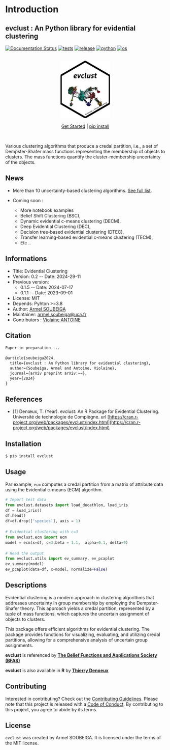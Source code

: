 # Introduction

## evclust : An Python library for evidential clustering

[![Documentation Status](https://readthedocs.org/projects/evclust/badge/?version=latest)](https://evclust.readthedocs.io/en/latest/)
[![tests](https://github.com/py-pkgs/py-pkgs-cookiecutter/workflows/test/badge.svg)](https://github.com/py-pkgs/py-pkgs-cookiecutter/workflows/test/badge.svg)
[![release](https://img.shields.io/github/v/release/armelsoubeiga/evclust.svg)](https://github.com/armelsoubeiga/evclust/releases)
[![python](https://img.shields.io/badge/python-%5E3.8-blue)](https://img.shields.io/badge/python-%5E3.8-blue)
[![os](https://img.shields.io/badge/OS-Ubuntu%2C%20Mac%2C%20Windows-purple)](https://img.shields.io/badge/OS-Ubuntu%2C%20Mac%2C%20Windows-purple)

<br/>

<div align="center">

<img src="https://raw.githubusercontent.com/armelsoubeiga/evclust/master/docs/assets/logo.png" height="180px" />

[Get Started](https://evclust.readthedocs.io) | [pip install](https://pypi.org/project/evclust/)

</div>

<br/>

Various clustering algorithms that produce a credal partition, i.e., a set of Dempster-Shafer mass functions representing the membership of objects to clusters. The mass functions quantify the cluster-membership uncertainty of the objects. 

## News
* More than 10 uncertainty-based clustering algorithms. [See full list](https://evclust.readthedocs.io/en/latest/autoapi/available/index.html). 

* Coming soon :
    * More notebook examples 
    * Belief Shift Clustering (BSC), 
    * Dynamic evidential c-means clustering (DECM), 
    * Deep Evidential Clustering (DEC),
    * Decision tree-based evidential clustering (DTEC),
    * Transfer learning-based evidential c-means clustering (TECM),
    * Etc ..

## Informations

* Title: Evidential Clustering
* Version: 0.2 -- Date: 2024-29-11
* Previous version: 
    - 0.1.5 -- Date: 2024-07-17
    - 0.1.1 -- Date: 2023-09-01
* License: MIT
* Depends: Pyhton >=3.8
* Author: [Armel SOUBEIGA](https://armelsoubeiga.github.io/)
* Maintainer: [armel.soubeiga@uca.fr](https://armelsoubeiga.github.io/)
* Contributors : [Violaine ANTOINE](https://perso.isima.fr/~viantoin/)


## Citation 

```
Paper in preparation ...

@article{soubeiga2024,
  title={evclust : An Python library for evidential clustering},
  author={Soubeiga, Armel and Antoine, Violaine},
  journal={arXiv preprint arXiv:~~},
  year={2024}
}
```

## References

* [1] Denœux, T. (Year). evclust: An R Package for Evidential Clustering. Université de technologie de Compiègne. url [https://cran.r-project.org/web/packages/evclust/index.html](https://cran.r-project.org/web/packages/evclust/index.html)


## Installation

```bash
$ pip install evclust 
```

## Usage

Par example, `ecm` computes a credal partition from a matrix of attribute data using the Evidential c-means (ECM) algorithm.

```python
# Import test data
from evclust.datasets import load_decathlon, load_iris
df = load_iris()
df.head()
df=df.drop(['species'], axis = 1)

# Evidential clustering with c=3
from evclust.ecm import ecm
model = ecm(x=df, c=3,beta = 1.1,  alpha=0.1, delta=9)

# Read the output
from evclust.utils import ev_summary, ev_pcaplot
ev_summary(model)    
ev_pcaplot(data=df, x=model, normalize=False)    
```

## Descriptions

Evidential clustering is a modern approach in clustering algorithms that addresses uncertainty in group membership by employing the Dempster-Shafer theory. This approach yields a credal partition, represented by a tuple of mass functions, which captures the uncertain assignment of objects to clusters.

This package offers efficient algorithms for evidential clustering. The package provides functions for visualizing, evaluating, and utilizing credal partitions, allowing for a comprehensive analysis of uncertain group assignments. 

**evclust** is referenced by [**The Belief Functions and Applications Society (BFAS)**](https://bfasociety.org/)

**evclust** is also available in **R** by [**Thierry Denoeux**](https://cran.rstudio.com/web/packages/evclust/vignettes/evclust_vignette.pdf)


## Contributing

Interested in contributing? Check out the [Contributing Guidelines](https://evclust.readthedocs.io/en/latest/contributing.html). Please note that this project is released with a [Code of Conduct](https://evclust.readthedocs.io/en/latest/conduct.html). By contributing to this project, you agree to abide by its terms.

## License

`evclust` was created by Armel SOUBEIGA. It is licensed under the terms of the MIT license.
